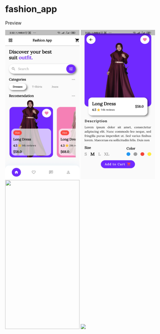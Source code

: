 # fashion_app

Preview

<!-- ## Getting Started

This project is a starting point for a Flutter application.

A few resources to get you started if this is your first Flutter project:

- [Lab: Write your first Flutter app](https://flutter.dev/docs/get-started/codelab)
- [Cookbook: Useful Flutter samples](https://flutter.dev/docs/cookbook)

For help getting started with Flutter, view our
[online documentation](https://flutter.dev/docs), which offers tutorials,
samples, guidance on mobile development, and a full API reference. -->

<!-- ![preview_gif](assets/Screenrecorder-2022-02-04-11-42-07-734.gif) -->

<a href="assets/preview(1).jpg" title=""><img src="assets/preview(1).jpg" width="240" height="480"></a>
<a href="assets/preview(2).jpg" title=""><img src="assets/preview(2).jpg" width="240" height="480"></a>
<a href="assets/Screenrecorder-2022-02-04-11-42-07-734.gif" title=""><img src="assets/Screenrecorder-2022-02-04-11-42-07-734.gif" width="240" height="480"></a>
<img src="https://visitor-badge.laobi.icu/badge?page_id=sya-hid.fashion_app"/>  
